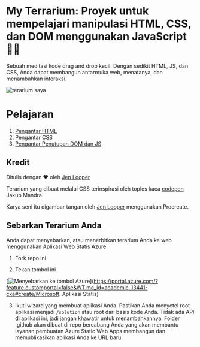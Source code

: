 # My Terrarium: Proyek untuk mempelajari manipulasi HTML, CSS, dan DOM menggunakan JavaScript 🌵🌱

Sebuah meditasi kode drag and drop kecil. Dengan sedikit HTML, JS, dan CSS, Anda dapat membangun antarmuka web, menatanya, dan menambahkan interaksi.

![terarium saya](images/screenshot_gray.png)

# Pelajaran

1. [Pengantar HTML](./1-intro-to-html/README.md)
2. [Pengantar CSS](./2-intro-to-css/README.md)
3. [Pengantar Penutupan DOM dan JS](./3-intro-to-DOM-and-closures/README.md)

## Kredit

Ditulis dengan ️♥️ oleh [Jen Looper](https://www.twitter.com/jenlooper)

Terarium yang dibuat melalui CSS terinspirasi oleh toples kaca [codepen](https://codepen.io/Rotarepmi/pen/rjpNZY) Jakub Mandra.

Karya seni itu digambar tangan oleh [Jen Looper](http://jenlooper.com) menggunakan Procreate.

## Sebarkan Terarium Anda

Anda dapat menyebarkan, atau menerbitkan terarium Anda ke web menggunakan Aplikasi Web Statis Azure.

1. Fork repo ini

2. Tekan tombol ini

[![Menyebarkan ke tombol Azure](https://aka.ms/deploytoazurebutton)](https://portal.azure.com/?feature.customportal=false&WT.mc_id=academic-13441-cxa#create/Microsoft. Aplikasi Statis)

3. Ikuti wizard yang membuat aplikasi Anda. Pastikan Anda menyetel root aplikasi menjadi `/solution` atau root dari basis kode Anda. Tidak ada API di aplikasi ini, jadi jangan khawatir untuk menambahkannya. Folder .github akan dibuat di repo bercabang Anda yang akan membantu layanan pembuatan Azure Static Web Apps membangun dan memublikasikan aplikasi Anda ke URL baru.